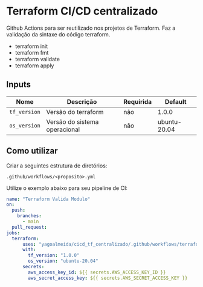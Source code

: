 # Terraform CI/CD centralizado
Github Actions para ser reutilizado nos projetos de Terraform. Faz a validação da sintaxe do código terraform. 

- terraform init
- terraform fmt
- terraform validate
- terraform apply

## Inputs
| Nome | Descrição | Requirida |Default |
|------|-----------|-----------|--------|
|`tf_version` | Versão do terraform | não | 1.0.0 |
|`os_version` | Versão do sistema operacional | não | ubuntu-20.04 |


## Como utilizar 
Criar a seguintes estrutura de diretórios: 

`.github/workflows/<proposito>.yml`

Utilize o exemplo abaixo para seu pipeline de CI:

```yaml
name: "Terraform Valida Modulo"
on:
  push:
    branches:
      - main
  pull_request:
jobs:
  terraform:
      uses: "yagoalmeida/cicd_tf_centralizado/.github/workflows/terraform_centralizado.yaml@v1"
      with: 
        tf_version: "1.0.0"
        os_version: "ubuntu-20.04"
      secrets:
        aws_access_key_id: ${{ secrets.AWS_ACCESS_KEY_ID }}
        aws_secret_access_key: ${{ secrets.AWS_SECRET_ACCESS_KEY }}
```